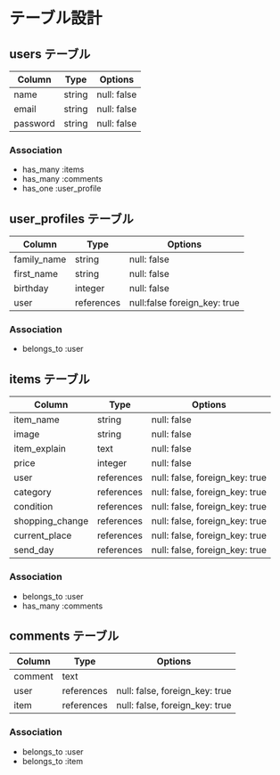# テーブル設計

## users テーブル

| Column   | Type   | Options     |
| -------- | ------ | ----------- |
| name     | string | null: false |
| email    | string | null: false |
| password | string | null: false |

### Association

- has_many :items
- has_many :comments
- has_one :user_profile

## user_profiles テーブル

| Column      | Type       | Options                      |
| ----------- | ---------- | ---------------------------- |
| family_name | string     | null: false                  |
| first_name  | string     | null: false                  |
| birthday    | integer    | null: false                  |
| user        | references | null:false foreign_key: true |

### Association

- belongs_to :user

## items テーブル

| Column          | Type       | Options                        |
| --------------- | ---------- | ------------------------------ |
| item_name       | string     | null: false                    |
| image           | string     | null: false                    |
| item_explain    | text       | null: false                    |
| price           | integer    | null: false                    |
| user            | references | null: false, foreign_key: true |
| category        | references | null: false, foreign_key: true |
| condition       | references | null: false, foreign_key: true |
| shopping_change | references | null: false, foreign_key: true |
| current_place   | references | null: false, foreign_key: true |
| send_day        | references | null: false, foreign_key: true |

### Association

- belongs_to :user
- has_many :comments

## comments テーブル

| Column  | Type       | Options                        |
| ------- | ---------- | ------------------------------ |
| comment | text       |                                |
| user    | references | null: false, foreign_key: true |
| item    | references | null: false, foreign_key: true |

### Association

- belongs_to :user
- belongs_to :item